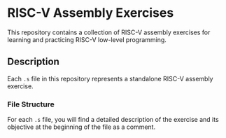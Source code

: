 # RISC-V Assembly Exercises

This repository contains a collection of RISC-V assembly exercises for learning and practicing RISC-V low-level programming.

## Description

Each `.s` file in this repository represents a standalone RISC-V assembly exercise.

### File Structure

For each `.s` file, you will find a detailed description of the exercise and its objective at the beginning of the file as a comment.
